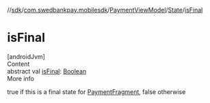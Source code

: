 //[sdk](../../../../index.md)/[com.swedbankpay.mobilesdk](../../index.md)/[PaymentViewModel](../index.md)/[State](index.md)/[isFinal](is-final.md)



# isFinal  
[androidJvm]  
Content  
abstract val [isFinal](is-final.md): [Boolean](https://kotlinlang.org/api/latest/jvm/stdlib/kotlin/-boolean/index.html)  
More info  


true if this is a final state for [PaymentFragment](../../-payment-fragment/index.md), false otherwise

  



